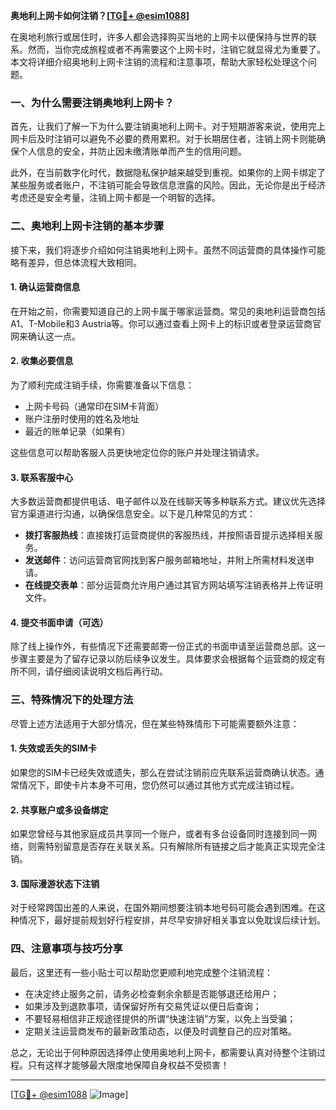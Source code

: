 **奥地利上网卡如何注销？[[TG💪+ @esim1088](https://t.me/s/esim1088)]**

在奥地利旅行或居住时，许多人都会选择购买当地的上网卡以便保持与世界的联系。然而，当你完成旅程或者不再需要这个上网卡时，注销它就显得尤为重要了。本文将详细介绍奥地利上网卡注销的流程和注意事项，帮助大家轻松处理这个问题。

### 一、为什么需要注销奥地利上网卡？

首先，让我们了解一下为什么要注销奥地利上网卡。对于短期游客来说，使用完上网卡后及时注销可以避免不必要的费用累积。对于长期居住者，注销上网卡则能确保个人信息的安全，并防止因未缴清账单而产生的信用问题。

此外，在当前数字化时代，数据隐私保护越来越受到重视。如果你的上网卡绑定了某些服务或者账户，不注销可能会导致信息泄露的风险。因此，无论你是出于经济考虑还是安全考量，注销上网卡都是一个明智的选择。

### 二、奥地利上网卡注销的基本步骤

接下来，我们将逐步介绍如何注销奥地利上网卡。虽然不同运营商的具体操作可能略有差异，但总体流程大致相同。

#### 1. 确认运营商信息

在开始之前，你需要知道自己的上网卡属于哪家运营商。常见的奥地利运营商包括A1、T-Mobile和3 Austria等。你可以通过查看上网卡上的标识或者登录运营商官网来确认这一点。

#### 2. 收集必要信息

为了顺利完成注销手续，你需要准备以下信息：
- 上网卡号码（通常印在SIM卡背面）
- 账户注册时使用的姓名及地址
- 最近的账单记录（如果有）

这些信息可以帮助客服人员更快地定位你的账户并处理注销请求。

#### 3. 联系客服中心

大多数运营商都提供电话、电子邮件以及在线聊天等多种联系方式。建议优先选择官方渠道进行沟通，以确保信息安全。以下是几种常见的方式：

- **拨打客服热线**：直接拨打运营商提供的客服热线，并按照语音提示选择相关服务。
- **发送邮件**：访问运营商官网找到客户服务邮箱地址，并附上所需材料发送申请。
- **在线提交表单**：部分运营商允许用户通过其官方网站填写注销表格并上传证明文件。

#### 4. 提交书面申请（可选）

除了线上操作外，有些情况下还需要邮寄一份正式的书面申请至运营商总部。这一步骤主要是为了留存记录以防后续争议发生。具体要求会根据每个运营商的规定有所不同，请仔细阅读说明文档后再行动。

### 三、特殊情况下的处理方法

尽管上述方法适用于大部分情况，但在某些特殊情形下可能需要额外注意：

#### 1. 失效或丢失的SIM卡

如果您的SIM卡已经失效或遗失，那么在尝试注销前应先联系运营商确认状态。通常情况下，即使卡片本身不可用，您仍然可以通过其他方式完成注销过程。

#### 2. 共享账户或多设备绑定

如果您曾经与其他家庭成员共享同一个账户，或者有多台设备同时连接到同一网络，则需特别留意是否存在关联关系。只有解除所有链接之后才能真正实现完全注销。

#### 3. 国际漫游状态下注销

对于经常跨国出差的人来说，在国外期间想要注销本地号码可能会遇到困难。在这种情况下，最好提前规划好行程安排，并尽早安排好相关事宜以免耽误后续计划。

### 四、注意事项与技巧分享

最后，这里还有一些小贴士可以帮助您更顺利地完成整个注销流程：

- 在决定终止服务之前，请务必检查剩余余额是否能够退还给用户；
- 如果涉及到退款事项，请保留好所有交易凭证以便日后查询；
- 不要轻易相信非正规途径提供的所谓“快速注销”方案，以免上当受骗；
- 定期关注运营商发布的最新政策动态，以便及时调整自己的应对策略。

总之，无论出于何种原因选择停止使用奥地利上网卡，都需要认真对待整个注销过程。只有这样才能够最大限度地保障自身权益不受损害！

---

[[TG💪+ @esim1088](https://t.me/s/esim1088) ![Image](https://i.postimg.cc/4NQfJmqS/Snipaste-2025-05-13-00-14-12.png)]